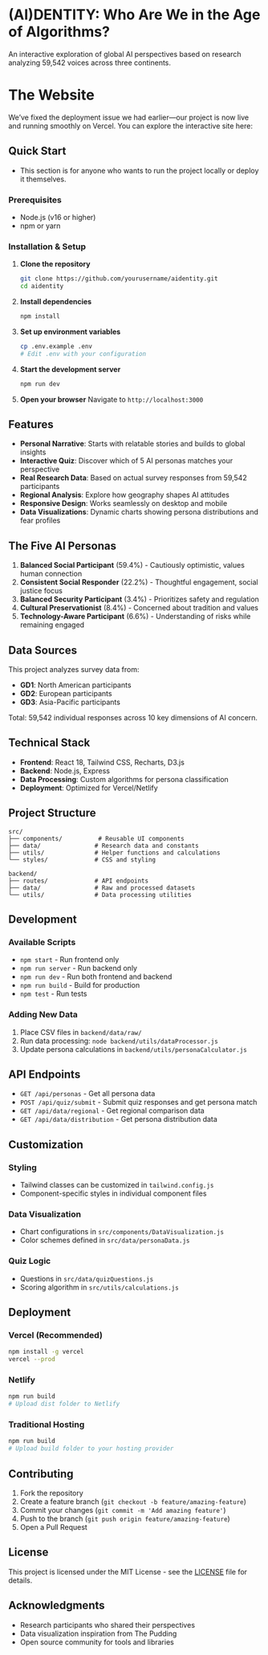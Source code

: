 # (AI)DENTITY: Who Are We in the Age of Algorithms?

An interactive exploration of global AI perspectives based on research analyzing 59,542 voices across three continents.
# The Website

We’ve fixed the deployment issue we had earlier—our project is now live and running smoothly on Vercel. You can explore the interactive site here: 

## Quick Start
- This section is for anyone who wants to run the project locally or deploy it themselves.

### Prerequisites
- Node.js (v16 or higher)
- npm or yarn

### Installation & Setup

1. **Clone the repository**
   ```bash
   git clone https://github.com/yourusername/aidentity.git
   cd aidentity
   ```

2. **Install dependencies**
   ```bash
   npm install
   ```

3. **Set up environment variables**
   ```bash
   cp .env.example .env
   # Edit .env with your configuration
   ```

4. **Start the development server**
   ```bash
   npm run dev
   ```

5. **Open your browser**
   Navigate to `http://localhost:3000`

## Features

- **Personal Narrative**: Starts with relatable stories and builds to global insights
- **Interactive Quiz**: Discover which of 5 AI personas matches your perspective
- **Real Research Data**: Based on actual survey responses from 59,542 participants
- **Regional Analysis**: Explore how geography shapes AI attitudes
- **Responsive Design**: Works seamlessly on desktop and mobile
- **Data Visualizations**: Dynamic charts showing persona distributions and fear profiles

## The Five AI Personas

1. **Balanced Social Participant** (59.4%) - Cautiously optimistic, values human connection
2. **Consistent Social Responder** (22.2%) - Thoughtful engagement, social justice focus  
3. **Balanced Security Participant** (3.4%) - Prioritizes safety and regulation
4. **Cultural Preservationist** (8.4%) - Concerned about tradition and values
5. **Technology-Aware Participant** (6.6%) - Understanding of risks while remaining engaged

## Data Sources

This project analyzes survey data from:
- **GD1**: North American participants
- **GD2**: European participants  
- **GD3**: Asia-Pacific participants

Total: 59,542 individual responses across 10 key dimensions of AI concern.

## Technical Stack

- **Frontend**: React 18, Tailwind CSS, Recharts, D3.js
- **Backend**: Node.js, Express
- **Data Processing**: Custom algorithms for persona classification
- **Deployment**: Optimized for Vercel/Netlify

## Project Structure

```
src/
├── components/          # Reusable UI components
├── data/               # Research data and constants
├── utils/              # Helper functions and calculations
└── styles/             # CSS and styling

backend/
├── routes/             # API endpoints
├── data/               # Raw and processed datasets
└── utils/              # Data processing utilities
```

## Development

### Available Scripts

- `npm start` - Run frontend only
- `npm run server` - Run backend only  
- `npm run dev` - Run both frontend and backend
- `npm run build` - Build for production
- `npm test` - Run tests

### Adding New Data

1. Place CSV files in `backend/data/raw/`
2. Run data processing: `node backend/utils/dataProcessor.js`
3. Update persona calculations in `backend/utils/personaCalculator.js`

## API Endpoints

- `GET /api/personas` - Get all persona data
- `POST /api/quiz/submit` - Submit quiz responses and get persona match
- `GET /api/data/regional` - Get regional comparison data
- `GET /api/data/distribution` - Get persona distribution data

## Customization

### Styling
- Tailwind classes can be customized in `tailwind.config.js`
- Component-specific styles in individual component files

### Data Visualization
- Chart configurations in `src/components/DataVisualization.js`
- Color schemes defined in `src/data/personaData.js`

### Quiz Logic
- Questions in `src/data/quizQuestions.js`
- Scoring algorithm in `src/utils/calculations.js`

## Deployment

### Vercel (Recommended)
```bash
npm install -g vercel
vercel --prod
```

### Netlify
```bash
npm run build
# Upload dist folder to Netlify
```

### Traditional Hosting
```bash
npm run build
# Upload build folder to your hosting provider
```

## Contributing

1. Fork the repository
2. Create a feature branch (`git checkout -b feature/amazing-feature`)
3. Commit your changes (`git commit -m 'Add amazing feature'`)
4. Push to the branch (`git push origin feature/amazing-feature`)
5. Open a Pull Request

## License

This project is licensed under the MIT License - see the [LICENSE](LICENSE) file for details.

## Acknowledgments

- Research participants who shared their perspectives
- Data visualization inspiration from The Pudding
- Open source community for tools and libraries
